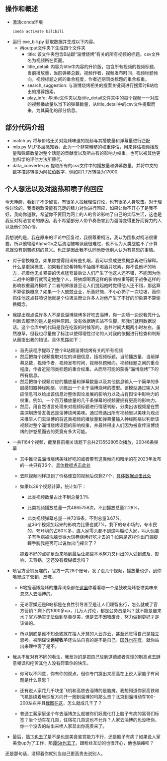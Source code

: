 ## 操作和概述
* 激活conda环境
  ```bash
  conda activate bilibili
  ```
* 运行 exe_bili.py 获取数据并生成以下内容。
  * 再output文件夹下生成四个文件夹
    * title: 该文件夹包含B站跟“淄博烧烤”有关的所有视频的标题。csv文件名为视频所在页面。
    * title_detail: 内容为title中内容的升阶版，包含所有视频的视频标题，当前播放量，当前弹幕总数，视频作者，视频发布时间，视频标题倾向，视频标题之间的重合程度，作者近期同类标题的重合权重。
    * search_suggestion: 与淄博烧烤相关的搜索关键词进行搜索时B站给出的推荐搜索。
    * play_info: 与title文件夹以及title_detail文件夹中的每个视频一一对应的视频播放量以当下的弹幕数量，从title_detail中的csv文件提取而来，为其简化的部分信息。
    
## 部分代码介绍
* match.py          将与价格无关对烧烤味道的视频与其播放量和弹幕量进行匹配
* mlp.py            MLP多层感知器，此为一个非常粗糙的权重评估，用来评估视频播放量和弹幕数量对整个话题的贡献度以及所占有的影响力权重。也可以被其他更加科学的评估方法所替代。
* data_converter.py 提取所有的csv文件中的播放量和弹幕数量，并将中文的数字描述转换为阿拉伯数字，例如将1.7万转换为17000.

## 个人想法以及对脑热和喷子的回应

今天睡醒，看到了不少留言。有很多人找我理性讨论，也有很多人身攻击。对于理性讨论的，我很抱歉没能有充足的精力对你进行回应，如果让你不开心了是我不好，我向你道歉，希望你不要因为网上的人的言论影响了自己的实际生活，这也是我反对柯洁言论的原因，我不希望部分人带节奏伤害到为淄博变得更好而努力的人以及他们的心情。  

我想说的是，我在原来的评论中回复过，我很尊重柯洁，我认为围棋对柯洁很重要，所以他输给AlphaGo之后流泪被嘲讽我很难过，也不认为人类战胜不了计算机就没有刻苦练棋的意义。也正是因此我不认同他贬低别人认为有意思的事情。

* 对于偷换概念，如果你觉得用词有些扎眼，我可以换成更换概念再进行解释。什么是更换概念，如果我们说希特勒不抽烟不喝酒只吃素，你不说他坏的地方，抓着他无关紧要的优点猛夸最后让人们产生了他这人还不错，不能因为他二战中的罪行就否定他整个人，将抽烟喝酒这样的影响权重等同于战争这样的影响权重最终模糊了二者的界限甚至让人们提起他时觉得他人还不错，那这算不算偷换概念？如果一个人兢兢业业，乐善好施，不小心扔了一次垃圾，而你抓住他这点狂喷说他就是个垃圾进而让许多人对他产生了不好的印象算不算偷换概念。

* 我提出观点说许多人不是说淄博烧烤多好吃去淄博，你一边喷一边说我凭什么判断去那里的是人是何种原因。没有依据确实站不住脚，那我们就用数据说话。这个仓库中的代码是我在吃饭的时候写的，总共时间大概两小时左右，虽然潦草，但我也尽量做了标注以使得理性讨论的人对我的依据进行检查和判断从而指出我的错误。具体思路如下：

  * 首先该程序提取了整个B站跟淄博烧烤有关的所有视频
  * 然后把每个视频提取对应的详细信息，括视频标题，当前播放量，当前弹幕总数，视频作者，视频发布时间，视频标题倾向，视频标题之间的重合程度，作者近期同类标题的重合权重。从而尽可能的获得“淄博烧烤”下的所有信息。
  * 然后把每个视频对应的播放量和弹幕数量以及其他信息输入一个简单的多层感知器神经网络，训练出一个关于淄博烧烤的模型。该模型通过输入对应信息可以给出该信息对整体舆论发展的影响力以及占有舆论中影响力的权重。例如，一个百万播放量的几千条弹幕的视频要拥有更高的影响力。
  * 然后，用自然语言处理来对视频标题进行情感判断，分类出该视频是在赞美深圳热情友善还是淄博烧烤美味。通过筛选出所有视频里以美味为观点来推举人们去淄博的将这类视频的播放量和弹幕量输入神经网络以判断该视频对整个淄博烧烤话题的影响权重，并最终得出人们因为被宣传淄博烧烤的饼卷葱而去的究竟有多大可能。

* 一共1164个视频，截至目前相关话题下总共213552805次播放，20046条弹幕
  * 其中推举说淄博烧烤美味好吃的或者带有这类倾向和暗示的在2023年发布的一共只有36个。[具体数据点击此处](https://github.com/treezbird/bilibili/blob/main/taste_related.csv)
  * 去除视频同样提到了价格便宜的视频后仅剩27个，[具体数据点击此处](https://github.com/treezbird/bilibili/blob/main/price_unrelated.csv)
  * 如果以36个视频计算，统计如下：
    * 此类视频数量占比不到总量3.1%
  
    * 此类视频播放总量一共4865758次，不到播放总量2.28%。
    * 此类视频弹幕总量一共7319条，不到总量3.67%。  
    这36个视频加起来的影响力比重也就7%，剩下的夸市场的，夸市民的，夸环境的占80%多，连人家零头都不到这叫煽动大家，叫大伙脑子有毛病被洗脑觉得大饼卷烧烤好吃才去的？如果是这样你出门漏脚踝手腕我是否可以说你出门裸奔了？
    
    抓着不好的点卯足劲来喷到最后让那些本地努力又付出的人受到波及、影响、去背锅，这还没有模糊概念吗？
    
* 喷官方营销反噬的，官方一共28个账号，发了没几个视频，播放量也少，到你嘴里成了营销，反噬。
  * B站搜淄博烧烤的推荐词条都在[这里](https://github.com/treezbird/bilibili/tree/main/output/search_suggestions)你看看哪一个是鼓吹烧烤卷饼美味来忽悠人去淄博的。

  * 无论官媒还是B站都是在良性引导甚至是让人们理智出行，怎么就成了官方营销？剩下的1000多up，几万人讨论，都是公务员是吗？就不能是自来水？官方确实无法做到尽善尽美，但是去不因噎废食，努力做到更好才是该做的。

  * 所以到底是谁不知全貌就在拾人牙慧的人云亦云，甚至还觉得自己是独立思考。被阴谋论**远程牧羊**还沾沾自喜的是不是自己。[国外也在夸](https://github.com/treezbird/bilibili/blob/main/reference/google.JPG)，就你站出来理中客了是不。
  
* 我从不反对有不同的看法，我反对的是把自己放到道德或者真理的制高点去肆意嘲讽和挖苦其他人没有碍着你的快乐。
  
  * 你可以不同意，你有你的观点，但你专门跳出来高高在上说人家脑子有问题是什么意思？
  
  * 还有说人家花几千块坐飞机和高铁去淄博的是脑瘫。我想知道你家高铁和飞机是绕着地球反方向开一圈到淄博的吗那么贵？北京到淄博动车100-200左右并且[截图在这](https://github.com/treezbird/bilibili/blob/main/reference/ticket.JPG)，怎么就成几千了？
  * 普通工薪家庭坐个车去淄博怎么就被你们妖魔化打上脑子有病的富哥们标签？坐个动车花几百，住宿花几百这也不允许？人家去淄博的也没喷你，你一个没去的站出来喷人家显出你高贵来了。

* 最后，[隋卞也去了](https://www.bilibili.com/video/BV1kM4y187Va/?spm_id_from=333.337.search-card.all.click)是不是也是美食鉴赏能力不行，还是脑子有病？如果说人家美食up为了工作，那[谭Sir也去了](https://search.bilibili.com/all?keyword=%E8%B0%ADsir%E6%B7%84%E5%8D%9A&from_source=webtop_search&spm_id_from=333.788&search_source=5)，跟粉丝互动的也很开心，他也脑瘫呗？

还是那句话，没碍着你就别当自己更高贵去说别人。
